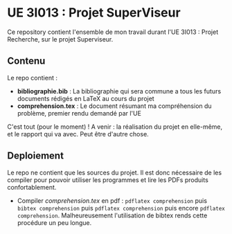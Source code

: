 # UE 3I013 : Projet SuperViseur #
Ce repository contient l'ensemble de mon travail durant l'UE 3I013 : Projet Recherche, sur le projet Superviseur.

## Contenu ##
Le repo contient :
* **bibliographie.bib** : La bibliographie qui sera commune a tous les futurs documents rédigés en LaTeX au cours du projet
* **comprehension.tex** : Le document résumant ma compréhension du problème, premier rendu demandé par l'UE

C'est tout (pour le moment) ! A venir : la réalisation du projet en elle-même, et le rapport qui va avec. Peut être d'autre chose.

## Deploiement ##
Le repo ne contient que les sources du projet. Il est donc nécessaire de les compiler pour pouvoir utiliser les programmes et lire les PDFs produits confortablement.
* Compiler *comprehension.tex* en pdf : `pdflatex comprehension` puis `bibtex comprehension` puis `pdflatex comprehension` puis encore `pdflatex comprehension`. Malheureusement l'utilisation de bibtex rends cette procédure un peu longue.
